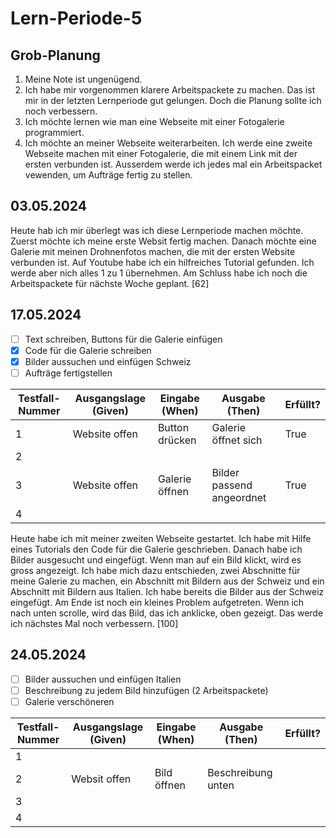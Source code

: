# Lern-Periode-5


## Grob-Planung
1. Meine Note ist ungenügend.
2. Ich habe mir vorgenommen klarere Arbeitspackete zu machen. Das ist mir in der letzten Lernperiode gut gelungen. Doch die Planung sollte ich noch verbessern.
3. Ich möchte lernen wie man eine Webseite mit einer Fotogalerie programmiert.
4. Ich möchte an meiner Webseite weiterarbeiten. Ich werde eine zweite Webseite machen mit einer Fotogalerie, die mit einem Link mit der ersten verbunden ist. Ausserdem werde ich jedes mal ein Arbeitspacket vewenden, um Aufträge fertig zu stellen.

## 03.05.2024
Heute hab ich mir überlegt was ich diese Lernperiode machen möchte. Zuerst möchte ich meine erste Websit fertig machen. Danach möchte eine Galerie mit meinen Drohnenfotos machen, die mit der ersten Website verbunden ist. Auf Youtube habe ich ein hilfreiches Tutorial gefunden. Ich werde aber nich alles  1 zu 1 übernehmen. Am Schluss habe ich noch die Arbeitspackete für nächste Woche geplant. [62]

## 17.05.2024
- [ ] Text schreiben, Buttons für die Galerie einfügen 
- [x] Code für die Galerie schreiben     
- [x] Bilder aussuchen und einfügen Schweiz 
- [ ] Aufträge fertigstellen 

| Testfall-Nummer | Ausgangslage (Given) | Eingabe (When) | Ausgabe (Then) | Erfüllt? |
| --------------- | -------------------- | -------------- | -------------- | -------- |
| 1               |   Website offen                   |   Button drücken             |  Galerie öffnet sich              |   True       |
| 2               |                      |                |                |          |
| 3               |    Website offen                  |  Galerie öffnen              |   Bilder passend angeordnet             |  True        |
| 4               |                      |                |                |          |

Heute habe ich mit meiner zweiten Webseite gestartet. Ich habe mit Hilfe eines Tutorials den Code für die Galerie geschrieben. Danach habe ich Bilder ausgesucht und eingefügt. Wenn man auf ein Bild klickt, wird es gross angezeigt. Ich habe mich dazu entschieden, zwei Abschnitte für meine Galerie zu machen, ein Abschnitt mit Bildern aus der Schweiz und ein Abschnitt mit Bildern aus Italien. Ich habe bereits die Bilder aus der Schweiz eingefügt. Am Ende ist noch ein kleines Problem aufgetreten. Wenn ich nach unten scrolle, wird das Bild, das ich anklicke, oben gezeigt. Das werde ich nächstes Mal noch verbessern. [100]

## 24.05.2024
- [ ] Bilder aussuchen und einfügen Italien
- [ ] Beschreibung zu jedem Bild hinzufügen (2 Arbeitspackete)
- [ ] Galerie verschöneren

| Testfall-Nummer | Ausgangslage (Given) | Eingabe (When) | Ausgabe (Then) | Erfüllt? |
| --------------- | -------------------- | -------------- | -------------- | -------- |
| 1               |                      |                |                |          |
| 2               |  Websit offen                    |  Bild öffnen              |   Beschreibung unten             |          |
| 3               |                      |                |                |          |
| 4               |                      |                |                |          |
